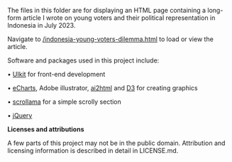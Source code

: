 The files in this folder are for displaying an HTML page containing a long-form article I wrote on young voters and their political representation in Indonesia in July 2023.

Navigate to [/indonesia-young-voters-dilemma.html](https://github.com/rrwils/young-indonesian-voters-article/blob/main/202307-young-indonesian-voters/indonesia-young-voters-dilemma.html) to load or view the article.

Software and packages used in this project include:

•	[UIkit](https://github.com/uikit/uikit) for front-end development

•	[eCharts](https://echarts.apache.org/handbook/en/get-started/), Adobe illustrator, [ai2html](http://ai2html.org/) and [D3](https://d3js.org/d3.v4.js) for creating graphics

•	[scrollama](https://github.com/russellsamora/scrollama) for a simple scrolly section

•	[jQuery](https://jquery.com/download/)

**Licenses and attributions**

A few parts of this project may not be in the public domain. Attribution and licensing information is described in detail in LICENSE.md.
